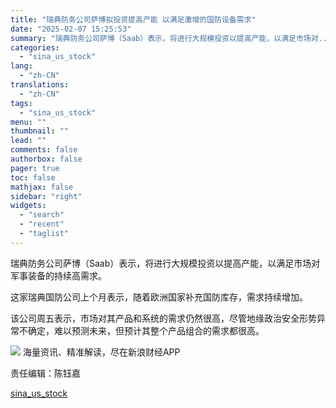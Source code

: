 ```yaml
---
title: "瑞典防务公司萨博拟投资提高产能 以满足激增的国防设备需求"
date: "2025-02-07 15:25:53"
summary: "瑞典防务公司萨博（Saab）表示，将进行大规模投资以提高产能，以满足市场对..."
categories:
  - "sina_us_stock"
lang:
  - "zh-CN"
translations:
  - "zh-CN"
tags:
  - "sina_us_stock"
menu: ""
thumbnail: ""
lead: ""
comments: false
authorbox: false
pager: true
toc: false
mathjax: false
sidebar: "right"
widgets:
  - "search"
  - "recent"
  - "taglist"
---
```


瑞典防务公司萨博（Saab）表示，将进行大规模投资以提高产能，以满足市场对军事装备的持续高需求。

这家瑞典国防公司上个月表示，随着欧洲国家补充国防库存，需求持续增加。

该公司周五表示，市场对其产品和系统的需求仍然很高，尽管地缘政治安全形势异常不确定，难以预测未来，但预计其整个产品组合的需求都很高。












![](//n.sinaimg.cn/finance/cece9e13/20240627/655959900_20240627.png)
海量资讯、精准解读，尽在新浪财经APP



责任编辑：陈钰嘉

[sina_us_stock](https://finance.sina.com.cn/stock/usstock/c/2025-02-07/doc-ineirwnf0086580.shtml)
